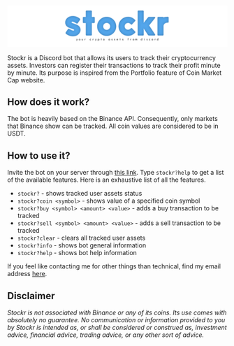![Stockr logo](/docs/banner.png)

Stockr is a Discord bot that allows its users to track their cryptocurrency assets. Investors can register their transactions to track their profit minute by minute. Its purpose is inspired from the Portfolio feature of Coin Market Cap website.

## How does it work?
The bot is heavily based on the Binance API. Consequently, only markets that Binance show can be tracked. All coin values are considered to be in USDT.

## How to use it?
Invite the bot on your server through [this link](https://discord.com/). Type `stockr?help` to get a list of the available features. Here is an exhaustive list of all the features.

- `stockr?` - shows tracked user assets status
- `stockr?coin <symbol>` - shows value of a specified coin symbol
- `stockr?buy <symbol> <amount> <value>` - adds a buy transaction to be tracked
- `stockr?sell <symbol> <amount> <value>` - adds a sell transaction to be tracked
- `stockr?clear` - clears all tracked user assets
- `stockr?info` - shows bot general information
- `stockr?help` - shows bot help information

If you feel like contacting me for other things than technical, find my email address [here](hugo.bois@epita.fr).

## Disclaimer
*Stockr is not associated with Binance or any of its coins. Its use comes with absolutely no guarantee. No communication or information provided to you by Stockr is intended as, or shall be considered or construed as, investment advice, financial advice, trading advice, or any other sort of advice.*
